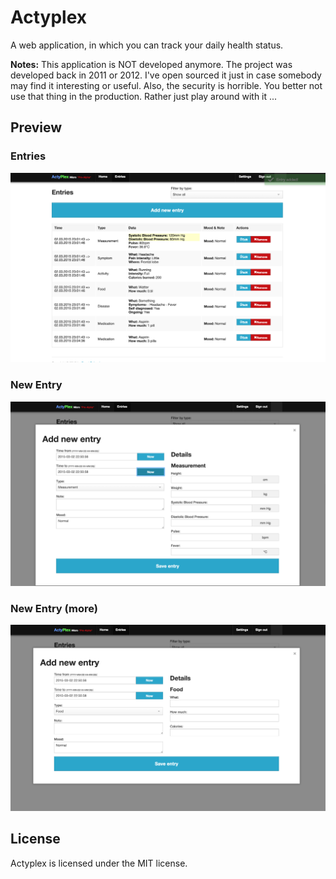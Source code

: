 # Actyplex #
A web application, in which you can track your daily health status.

**Notes:** This application is NOT developed anymore. The project was developed back in 2011 or 2012. I've open sourced it just in case somebody may find it interesting or useful. Also, the security is horrible. You better not use that thing in the production. Rather just play around with it ...

Preview
----------------------

### Entries ###
![Entries](doc/images/entries-preview.png)

### New Entry ###
![New Entry](doc/images/new-entry-preview.png)

### New Entry (more) ###
![New Entry (more)](doc/images/new-entry-2-preview.png)

License
----------------------
Actyplex is licensed under the MIT license.
